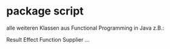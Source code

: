 # package script


alle weiteren Klassen aus Functional Programming in Java z.B.:

Result
Effect
Function
Supplier
...